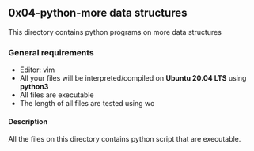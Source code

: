 ## 0x04-python-more data structures

This directory contains python programs on more data structures

### General requirements

- Editor: vim
- All your files will be interpreted/compiled on **Ubuntu 20.04 LTS** using **python3**
- All files are executable
- The length of all files are tested using wc

#### Description

All the files on this directory contains python script that are executable.
